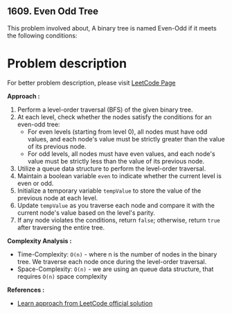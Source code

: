 ## 1609. Even Odd Tree

This problem involved about, A binary tree is named Even-Odd if it meets the following conditions:

# Problem description

For better problem description, please visit [LeetCode Page](https://leetcode.com/problems/even-odd-tree/description/)

**Approach :**<br/>

1. Perform a level-order traversal (BFS) of the given binary tree.
2. At each level, check whether the nodes satisfy the conditions for an even-odd tree:
    - For even levels (starting from level 0), all nodes must have odd values, and each node's value must be strictly greater than the value of its previous node.
    - For odd levels, all nodes must have even values, and each node's value must be strictly less than the value of its previous node.
3. Utilize a queue data structure to perform the level-order traversal.
4. Maintain a boolean variable `even` to indicate whether the current level is even or odd.
5. Initialize a temporary variable `tempValue` to store the value of the previous node at each level.
6. Update `tempValue` as you traverse each node and compare it with the current node's value based on the level's parity.
7. If any node violates the conditions, return `false`; otherwise, return `true` after traversing the entire tree.

**Complexity Analysis :**<br/>

-   Time-Complexity: `O(n)` - where n is the number of nodes in the binary tree. We traverse each node once during the level-order traversal.
-   Space-Complexity: `O(n)` - we are using an queue data structure, that requires `O(n)` space complexity

**References :**<br/>

-   [Learn approach from LeetCode official solution](https://leetcode.com/problems/even-odd-tree/editorial/)
